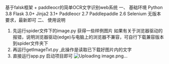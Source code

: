 基于falsk框架 + paddleocr的简单OCR文字识别web系统
一、	基础环境
Python 3.8
Flask 3.0+
Jinja2 3.1+
Paddleocr 2.7
Paddlepaddle 2.6
Selenium 无版本要求，最新即可
二、	使用说明
1.	先运行spider文件下的image.py 获得一些样例图片
如果有关于浏览器驱动的报错，说明浏览器驱动(edge)与电脑上的浏览器不兼容，可自行下载兼容版本到spider文件夹下
2.	再运行getImageTxt.py ,此操作是读取已下载好图片内的文字
3.	直接运行app.py 启动项目即可
 ![Uploading image.png…]()



